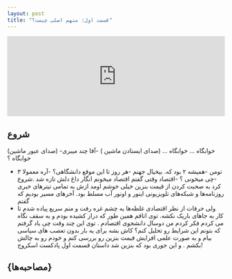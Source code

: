 ```yaml
---
layout: post
title: "قسمت اول: متهم اصلی چیست؟"
---
```


<iframe sandbox="allow-same-origin allow-scripts allow-top-navigation allow-popups allow-forms" scrolling="no" width="100%" height="185" frameborder="0" src="https://embed.radiopublic.com/e?if=scrooge-podcast-Wka3nl&ge=s1!f7f4bc13bb04d5d9e7b9d3be25e6283e5091df98"></iframe>


## شروع
(صدای عبور ماشین)
-خوابگاه …
خوابگاه …
(صدای ایستادن ماشین )
-آقا چند میبری خوابگاه ؟
- ۳ تومن
-همیشه ۲ بود که. بیخیال جهنم
-هر روز تا این موقع دانشگاهی؟
-آره معمولا
-چی میخونی ؟
-اقتصاد
وقتی گفتم اقتصاد میخونم انگار داغ دلش تازه شد .شروع کرد به صحبت کردن از قیمت بنزین خیلی خوشم اومد ازش به تمامی تیترهای خبری روزنامه‌ها و شبکه‌های تلویزیونی اینور و اونور آب مسلط بود.
آخرهای مسیر بودیم که گفتم
-  ولی حرفات از نظر اقتصادی غلطه‌ها
یه چشم غره رفت و منم سریع پیاده شدم تا کار به جاهای باریک نکشه.
توی اتاقم همین طور که دراز کشیده بودم و به سقف نگاه می کردم فکر کردم من دوسال دانشجوی اقتصادم . توی این چند وقت چی یاد گرفتم که بتونم این شرایط رو تحلیل کنم؟ کاش بشه برای یه بار بدون تعصب های سیاسی بیام و به صورت علمی افزایش قیمت بنزین رو بررسی کنم و خودم رو به چالش بکشم . و این جوری بود که بنزین شد داستان قسمت اول پادکست اسکروج!
## {مصاحبه‌ها}
